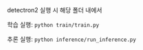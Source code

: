 detectron2 실행 시 해당 폴더 내에서

학습 실행:
`python train/train.py`

추론 실행:
`python inference/run_inference.py`
